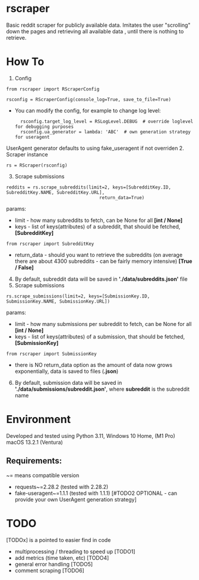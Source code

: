 # rscraper
Basic reddit scraper for publicly available data. Imitates the user "scrolling" down the pages and retrieving all
available data , until there is nothing to retrieve.

# How To
1. Config
```
from rscraper import RScraperConfig

rsconfig = RScraperConfig(console_log=True, save_to_file=True)
```
- You can modify the config, for example to change log level:
  ```
    rsconfig.target_log_level = RSLogLevel.DEBUG  # override loglevel for debugging purposes
    rsconfig.ua_generator = lambda: 'ABC'  # own generation strategy for useragent
  ```
  
UserAgent generator defaults to using fake_useragent if not overriden
2. Scraper instance
```
rs = RScraper(rsconfig)
```
3. Scrape submissions
```
reddits = rs.scrape_subreddits(limit=2, keys=[SubredditKey.ID, SubredditKey.NAME, SubredditKey.URL],
                                   return_data=True)
```
                                   
params:
- limit - how many subreddits to fetch, can be None for all **[int / None]**
- keys - list of keys(attributes) of a subreddit, that should be fetched, **[SubredditKey]**
```
from rscraper import SubredditKey
```
- return_data - should you want to retrieve the subreddits (on average there are about 4300 subreddits - can be fairly memory intensive) **[True / False]**

4. By default, subreddit data will be saved in **'./data/subreddits.json'** file
5. Scrape submissions
```
rs.scrape_submissions(limit=2, keys=[SubmissionKey.ID, SubmissionKey.NAME, SubmissionKey.URL])
```

params:
- limit - how many submissions per subreddit to fetch, can be None for all **[int / None]**
- keys - list of keys(attributes) of a submission, that should be fetched, **[SubmissionKey]**
```****
from rscraper import SubmissionKey
```
- there is NO return_data option as the amount of data now grows exponentially, data is saved to files (**.json**)

6. By default, submission data will be saved in **'./data/submissions/subreddit.json'**, where **subreddit** is the subreddit name


# Environment
Developed and tested using Python 3.11, Windows 10 Home, (M1 Pro) macOS 13.2.1 (Ventura)
## Requirements:
~= means compatible version
- requests~=2.28.2 (tested with 2.28.2)
- fake-useragent~=1.1.1 (tested with 1.1.1) [#TODO2 OPTIONAL - can provide your own UserAgent generation strategy]


# TODO
[TODOx] is a pointed to easier find in code
- multiprocessing / threading to speed up [TODO1]
- add metrics (time taken, etc) [TODO4]
- general error handling [TODO5]
- comment scraping [TODO6]